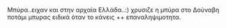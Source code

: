 Μπύρα..ειχαν και στην αρχαία Ελλάδα..:) χρυσιζε η μπύρα στο Δούναβη ποτάμι μπυρας ειδικά όταν το κάνεις ++ επαναληψιμοτητα. 
